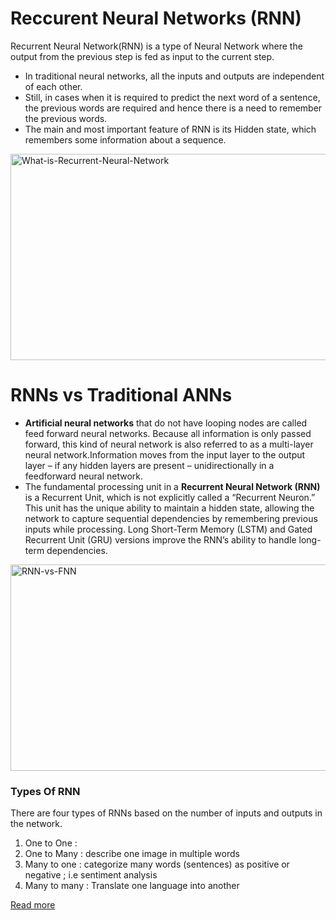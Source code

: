 # Reccurent Neural Networks (RNN)
Recurrent Neural Network(RNN) is a type of Neural Network where the output from the previous step is fed as input to the current step.
*  In traditional neural networks, all the inputs and outputs are independent of each other.
*  Still, in cases when it is required to predict the next word of a sentence, the previous words are required and hence there is a need to remember the previous words.
*  The main and most important feature of RNN is its Hidden state, which remembers some information about a sequence.

<img alt="What-is-Recurrent-Neural-Network" height="330" src="https://media.geeksforgeeks.org/wp-content/uploads/20231204125839/What-is-Recurrent-Neural-Network-660.webp" width="660">

# RNNs vs Traditional ANNs
* **Artificial neural networks** that do not have looping nodes are called feed forward neural networks. Because all information is only passed forward, this kind of neural network is also referred to as a multi-layer neural network.Information moves from the input layer to the output layer – if any hidden layers are present – unidirectionally in a feedforward neural network.
* The fundamental processing unit in a **Recurrent Neural Network (RNN)** is a Recurrent Unit, which is not explicitly called a “Recurrent Neuron.” This unit has the unique ability to maintain a hidden state, allowing the network to capture sequential dependencies by remembering previous inputs while processing. Long Short-Term Memory (LSTM) and Gated Recurrent Unit (GRU) versions improve the RNN’s ability to handle long-term dependencies.

<img alt="RNN-vs-FNN" height="330" src="https://media.geeksforgeeks.org/wp-content/uploads/20231204130132/RNN-vs-FNN-660.png" width="660">

### **Types Of RNN**
There are four types of RNNs based on the number of inputs and outputs in the network.
1. One to One :
2. One to Many : describe one image in multiple words
3. Many to one : categorize many words (sentences) as positive or negative ; i.e sentiment analysis
4. Many to many : Translate one language into another

[Read more](https://www.geeksforgeeks.org/introduction-to-recurrent-neural-network/)





